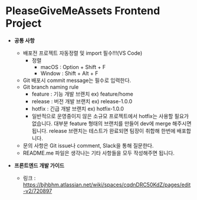 # PleaseGiveMeAssets Frontend Project
- **공통 사항**
  - 배포전 프로젝트 자동정렬 및 import 필수!!!(VS Code)
    - 정렬
      - macOS : Option + Shift + F
      - Window : Shift + Alt + F
  - Git 배포시 commit message는 필수로 입력한다.
  - Git branch naming rule
    - feature : 기능 개발 브랜치 ex) feature/home
    - release : 버전 개발 브랜치 ex) release-1.0.0
    - hotfix : 긴급 개발 브랜치 ex) hotfix-1.0.0
    - 일반적으로 운영중이지 않은 소규모 프로젝트에서 hotfix는 사용할 필요가 없습니다. 대부분 feature 형태의 브랜치를 만들어 dev에 merge 해주시면 됩니다. release 브랜치는 테스트가 완료되면 팀장이 취합해 한번에 배포합니다.
  - 문의 사항은 Git issue나 comment, Slack을 통해 질문한다.
  - README.me 파일은 생각나는 기타 사항들을 모두 작성해주면 됩니다.

- **프론트엔드 개발 가이드**
  - 링크 : https://bjhbhm.atlassian.net/wiki/spaces/cqdnDRC50KdZ/pages/edit-v2/720897
